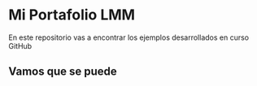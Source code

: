 # Mi Portafolio LMM

En este repositorio vas a encontrar los ejemplos desarrollados en curso GitHub

## Vamos que se puede
